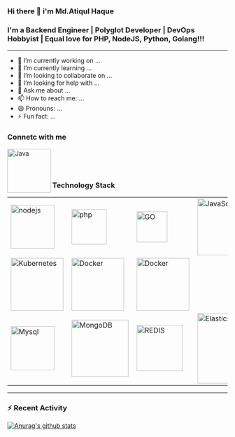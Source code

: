 ### Hi there 👋 i'm Md.Atiqul Haque

### I'm a Backend Engineer | Polyglot Developer | DevOps Hobbyist | Equal love for PHP, NodeJS, Python, Golang!!!
----

- 🔭 I’m currently working on ...
- 🌱 I’m currently learning ...
- 👯 I’m looking to collaborate on ...
- 🤔 I’m looking for help with ...
- 💬 Ask me about ...
- 📫 How to reach me: ...
- 😄 Pronouns: ...
- ⚡ Fun fact: ...


### Connetc with me

[<img align="left" alt="Java" width="100px" src="https://img.shields.io/badge/linkedin-%230077B5.svg?&style=for-the-badge&logo=linkedin&logoColor=white" />](https://www.linkedin.com/in/toatiqul)

<br/>
<br/>
<br/>

### Technology Stack


<table>
<tr>
     <td>
         <img align="left" alt="nodejs" width="100px" src="https://img.shields.io/badge/node.js%20-%2343853D.svg?&style=for-the-badge&logo=node.js&logoColor=white" />
     </td>
  <td>
       <img align="left" alt="php" width="80px" src="https://img.shields.io/badge/php-%23777BB4.svg?&style=for-the-badge&logo=php&logoColor=white" />
  </td>

   <td>
    <img align="left" alt="GO" width="70px" src="https://img.shields.io/badge/go-%2300ADD8.svg?&style=for-the-badge&logo=go&logoColor=white" />
  </td>
  
 <td>
    <img align="left" alt="JavaScript" width="130px" src="https://img.shields.io/badge/javascript-%23F7DF1E.svg?&style=for-the-badge&logo=javascript&logoColor=black" />
  </td>
   <td>
    <img align="left" alt="LARAVEL" width="120px" src="https://img.shields.io/badge/laravel%20-%23FF2D20.svg?&style=for-the-badge&logo=laravel&logoColor=white" />
  </td>
</tr>

<tr>

  <td>
    <img align="left" alt="Kubernetes" width="120px" src="https://img.shields.io/badge/kubernetes-%23326ce5.svg?style=for-the-badge&logo=kubernetes&logoColor=white" /> 
  </td>

  <td>
    <img align="left" alt="Docker" width="120px" src="https://img.shields.io/badge/docker-%230db7ed.svg?style=for-the-badge&logo=docker&logoColor=white" /> 
  </td> 

  <td>
    <img align="left" alt="Docker" width="120px" src="https://img.shields.io/badge/AWS-%23FF9900.svg?style=for-the-badge&logo=amazon-aws&logoColor=white" /> 
  </td> 


</tr>


<tr>
     <td><img align="left" alt="Mysql" width="100px" src="https://img.shields.io/badge/mysql-%2300f.svg?&style=for-the-badge&logo=mysql&logoColor=white" /></td>
     <td><img align="left" alt="MongoDB" width="130px" src="https://img.shields.io/badge/MongoDB-%234ea94b.svg?&style=for-the-badge&logo=mongodb&logoColor=white" />   </td>
     <td><img align="left" alt="REDIS" width="105px" src="https://img.shields.io/badge/redis-DC382D?logo=redis&logoColor=white&style=for-the-badge" /></td>
     <td> <img align="left" alt="Elasticsearch" width="160px" src="https://img.shields.io/badge/Elasticsearch-005571?logo=Elasticsearch&logoColor=white&style=for-the-badge" /></td>
</tr>
  </table>

--- 
### :zap: Recent Activity


[![Anurag's github stats](https://github-readme-stats.vercel.app/api?username=atiqulhaque)](https://github.com/AtiqulHaque/github-readme-stats)

<br />
<br />
